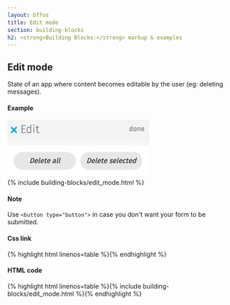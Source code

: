```yaml
---
layout: bffos
title: Edit mode
section: building-blocks
h2: <strong>Building Blocks:</strong> markup & examples
---
```


## Edit mode

State of an app where content becomes editable by the user (eg: deleting messages).

<div>
  <h4>Example</h4>
  <section class="example">
    <img src="../images/BB/edit_mode.jpg" alt="Edit mode (Image replacing code)"/>
    <article class="edit-mode frame">{% include building-blocks/edit_mode.html %}</article>
  </section>

  <h4>Note</h4>
  <section class="note">
    <p>Use <code>&lt;button type="button"&gt;</code> in case you don't want your form to be submitted.</p>
  </section>
  
  <h4>Css link</h4>
  {% highlight html linenos=table %}<link href="(your styles folder)/style/edit_mode.css" rel="stylesheet" type="text/css">{% endhighlight %}

  <h4>HTML code</h4>
  {% highlight html linenos=table %}{% include building-blocks/edit_mode.html %}{% endhighlight %}
</div>

